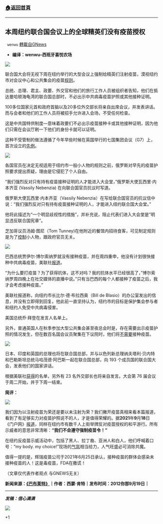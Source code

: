 ###  [:house:返回首頁](https://github.com/ourhimalayas/txt)
---


## 本周纽约联合国会议上的全球精英们没有疫苗授权
` wenwu` [轉載自GNews](https://gnews.org/zh-hans/1544138/)

- **编译：wenwu–西班牙喜悦农场**


![](https://assets.gnews.org/wp-content/uploads/2021/09/tempsnip91.png)

联合国大会将无视下周在纽约举行的大型会议上强制给精英们注射疫苗，漠视纽约市对会议中心和公共集会的疫苗[规则](https://www1.nyc.gov/site/doh/covid/covid-19-vaccines-keytonyc.page)。

总统、总理、君主、政要、外交官和他们的旅行工作人员被组织者告知，他们在抵达曼哈顿海龟湾的联合国总部时，不必出示中共病毒疫苗护照或其他接种证明。

100多位国家元首和政府首脑以及20多位外交部长将亲自出席会议，并发表讲话。而与会者和他们的工作人员将被招手允许进入会场，不受任何检查。

这是中共国特供制度—意味着政要们不必出示疫苗接种卡或其他接种证明，因为他们只需在会议厅刷一下他们的身份卡就可以证明。

这种不受管制的做法遵循了今年早些时候在英国举行的七国集团会议（G7）上，首次设立的[先例](https://twitter.com/BreitbartLondon/status/1403758676310216704?s=20)。

![](https://assets.gnews.org/wp-content/uploads/2021/09/unnamed-2021-09-20T131242.792.png)

各国官员在决定无视适用于纽约市一般小人物的规则之前，俄罗斯对早先的疫苗护照要求提出质疑，理由是它侵犯了个人自由。

“我们强烈反对只有持有疫苗接种证明的人才能进入大会堂，”俄罗斯大使瓦西里·内本齐亚 (Vassily Nebenzia) 在向联合国官员抗议时写道。

俄罗斯大使瓦西里·内本齐亚（Vassily Nebenzia）在写给联合国官员的抗议信中说：“我们强烈反对只有持有疫苗接种证明的人，才能进入纽约联合国大会堂。”

他将此描述为“一个明显歧视性的措施”，并补充说，阻止代表们进入大会堂是”明显违反联合国宪章”。

芝加哥议员汤姆·图尼（Tom Tunney)在他附近的餐馆内招待食客，可见制定规则是为了[控制](https://twitter.com/BreitbartNews/status/1336523196594577414?s=20)小人物，跟政府官员无关。

![](https://assets.gnews.org/wp-content/uploads/2021/09/unnamed-2021-09-20T131459.649.png)

巴西总统贾伊尔·博尔索纳罗就没有接种疫苗，并在周四重申，他没有计划很快接种中共病毒疫苗，美联社[报道](https://apnews.com/article/united-nations-general-assembly-health-russia-coronavirus-pandemic-europe-1645d82caf4f41bfe5e1f31e616d45e8)。

“为什么要打疫苗？为了获得抗体，这不对吗？我的抗体水平已经很高了，”博尔索纳罗周四晚上在社交媒体的直播中说。”只有当巴西的每个人都接种了疫苗之后，我才会考虑接种疫苗。”

美联社报道称，向纽约市长比尔·德·布拉西奥（Bill de Blasio）的办公室发出的信息，并没有立即得到回复。他此前一直坚持认为，纽约市的目标是保护集会参与者和纽约人免受中共病毒侵害。

美国总统乔·拜登在发言人名单上。

另外，普通英国人在秋季参加大型公共集会甚至夜总会时是，存在需要出示疫苗护照的情况发生，但在数百名国会议员聚集在下议院时，他们将[不需要](https://twitter.com/BreitbartLondon/status/1417900177428525058?s=20)接种疫苗。

![](https://assets.gnews.org/wp-content/uploads/2021/09/unnamed-2021-09-20T131721.413.png)

日本、印度和英国的总理也将在联合国总部，并与以色列新总理纳夫塔利·贝内特和巴勒斯坦总统马哈茂德·阿巴斯一起在联合国总部，向 193 个成员国的联合国大会，发表他们的国家讲话。

根据美联社[获得](https://apnews.com/article/joe-biden-health-africa-coronavirus-pandemic-middle-east-4a0a72c2ffe905214ef7686a7d0916cf)的名单，另外有 23 名外交部长也将亲自发言。大会第 76 届会议于周二开始，并于下周一结束。

**简评：**

![](https://assets.gnews.org/wp-content/uploads/2021/09/unnamed-2021-09-20T131858.103.png)

我们因为以注射疫苗为荣还是要以未注射为荣？我们撇开疫苗真相来看本篇报道，看到了有足够实力对疫苗护照说不的人，才是值得荣耀的。据**2021**年**9**月**18**日《门户网》[报道](https://www.thegatewaypundit.com/2021/09/will-not-comply-thousands-march-covid-vaccine-mandates-nyc-video/)，同样在纽约市有数千人上街举牌反对疫苗授权的和平游行。所有示威者的意思非常清晰：**“**我们不会遵守强制疫苗令！**”**

在纽约反疫苗示威活动中，包括了黑人、拉丁裔、亚洲人和白人，他们呼喊着口号：“my body. my choice!”现场的[气氛](https://twitter.com/AlwaysL2F/status/1439377595926188034?s=20)相当给力，人气旺盛必可消除共魔。

值得一提的是，辉瑞疫苗公司于2021年6月25日承认，接种疫苗的群体会感染未接种疫苗的人！这是毒疫苗，FDA在撒谎！

（文章仅代表作者观点 与GNEWS无关）

**新闻来源：[《巴布莱特》](https://www.breitbart.com/politics/2021/09/19/no-vaccine-rules-for-big-u-n-meeting-free-pass-for-world-leaders/)｜作者：西蒙·肯特｜发布时间：2012你那9月19日｜**

* * *

***发稿：信心满满***

![](https://assets.gnews.org/wp-content/uploads/2021/09/GNEWS_CH.-1.jpeg)

+1
